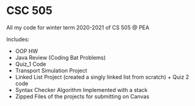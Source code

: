 # CSC 505
 All my code for winter term 2020-2021 of CS 505 @ PEA

Includes:
 - OOP HW  <br/>
 - Java Review (Coding Bat Problems) <br/>
 - Quiz_1 Code <br/>
 - Transport Simulation Project
 - Linked List Project (created a singly linked list from scratch) + Quiz 2 code 
 - Syntax Checker Algorithm Implemented with a stack
 - Zipped Files of the projects for submitting on Canvas


